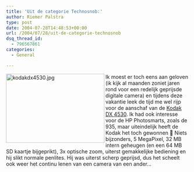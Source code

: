 ```yaml
---
title: 'Uit de categorie Technosnob:'
author: Riemer Palstra
type: post
date: 2004-07-28T14:48:53+00:00
url: /2004/07/28/uit-de-categorie-technosnob
dsq_thread_id:
  - 796567861
categories:
  - General

---
```

<img data-recalc-dims="1" loading="lazy" decoding="async" alt="kodakdx4530.jpg" src="https://i0.wp.com/www.palstra.com/mt/archives/images/kodakdx4530.jpg?resize=270%2C189&#038;ssl=1" width="270" height="189" border="0" align="left" /> Ik moest er toch eens aan geloven (ik kijk al maanden zoniet jaren rond voor een redelijk geprijsde digitale camera) en tijdens deze vakantie leek de tijd me wel rijp voor de aanschaf van de [Kodak DX 4530][1]. Ik had ook interesse voor de HP Photosmarts, zoals de 935, maar uiteindelijk heeft de Kodak het toch gewonnen 🙂 Niets bijzonders, 5 MegaPixel, 32 MB intern geheugen (en een 64 MB SD kaartje bijgeprikt), 3x optische zoom, uiterst gemakkelijke bediening en hij slikt normale penlites. Hij was uiterst scherp geprijsd, dus het scheelt ook weer het continu lenen van een camera van een ander&#8230;

 [1]: http://www.kodak.com/eknec/PageQuerier.jhtml?pq-path=9/19/131/1155&pq-locale=en_US